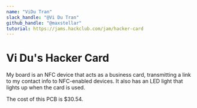 ```yaml
---
name: "ViDu Tran"
slack_handle: "@Vi Du Tran"
github_handle: "@maxstellar"
tutorial: https://jams.hackclub.com/jam/hacker-card
---
```


# Vi Du's Hacker Card

<!-- Describe your board in 2-3 sentences. What are you making? What will it do? -->
My board is an NFC device that acts as a business card, transmitting a link to my contact info to NFC-enabled devices. It also has an LED light that lights up when the card is used.
<!-- How much is it going to cost? -->
The cost of this PCB is $30.54.
<!-- Tell us a little bit about your design process. What were some challenges? What helped? ***Totally optional*** -->
